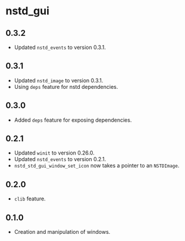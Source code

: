 # nstd_gui
## 0.3.2
- Updated `nstd_events` to version 0.3.1.
## 0.3.1
- Updated `nstd_image` to version 0.3.1.
- Using `deps` feature for nstd dependencies.
## 0.3.0
- Added `deps` feature for exposing dependencies.
## 0.2.1
- Updated `winit` to version 0.26.0.
- Updated `nstd_events` to version 0.2.1.
- `nstd_std_gui_window_set_icon` now takes a pointer to an `NSTDImage`.
## 0.2.0
- `clib` feature.
## 0.1.0
- Creation and manipulation of windows.
